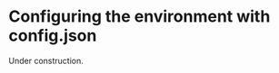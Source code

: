 Configuring the environment with config.json
============================================

Under construction.